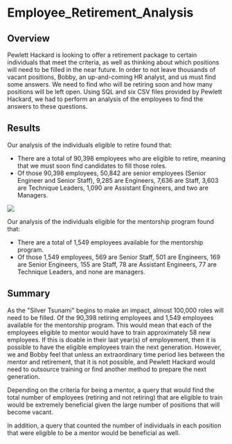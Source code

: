# Employee_Retirement_Analysis

## Overview
Pewlett Hackard is looking to offer a retirement package to certain individuals that meet the criteria, as well as thinking about which positions will need to be filled in the near future. In order to not leave thousands of vacant positions, Bobby, an up-and-coming HR analyst, and us must find some answers. We need to find who will be retiring soon and how many positions will be left open. Using SQL and six CSV files provided by Pewlett Hackard, we had to perform an analysis of the employees to find the answers to these questions. 

## Results
Our analysis of the individuals eligible to retire found that:
- There are a total of 90,398 employees who are eligible to retire, meaning that we must soon find candidates to fill those roles. 
- Of those 90,398 employees, 50,842 are senior employees (Senior Engineer and Senior Staff), 9,285 are Engineers, 7,636 are Staff, 3,603 are Technique Leaders, 1,090 are Assistant Engineers, and two are Managers. 

![](https://github.com/KalebGordon/Pewlett_Hackard/blob/main/Resources/Images/retiring_titles.PNG)


Our analysis of the individuals eligible for the mentorship program found that:
- There are a total of 1,549 employees available for the mentorship program.
- Of those 1,549 employees, 569 are Senior Staff, 501 are Engineers, 169 are Senior Engineers, 155 are Staff, 78 are Assistant Engineers, 77 are Technique Leaders, and none are managers. 

## Summary
As the "Silver Tsunami" begins to make an impact, almost 100,000 roles will need to be filled. Of the 90,398 retiring employees and 1,549 employees available for the mentorship program. This would mean that each of the employees eligible to mentor would have to train approximately 58 new employees. If this is doable in their last year(s) of employement, then it is possible to have the eligible employees train the next generation. However, we and Bobby feel that unless an extraordinary time period lies between the mentor and retirement, that it is not possible, and Pewlett Hackard would need to outsource training or find another method to prepare the next generation.

Depending on the criteria for being a mentor, a query that would find the total number of employees (retiring and not retiring) that are eligible to train would be extremely beneficial given the large number of positions that will become vacant. 

In addition, a query that counted the number of individuals in each position that were eligible to be a mentor would be beneficial as well. 
